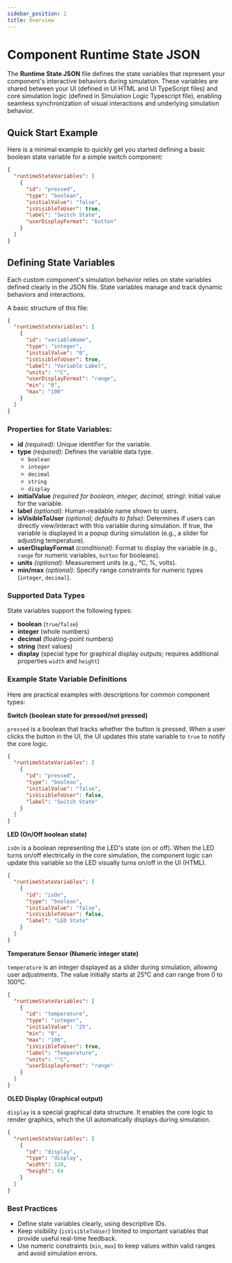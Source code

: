 ```yaml
---
sidebar_position: 1
title: Overview
---
```


# Component Runtime State JSON

The **Runtime State JSON** file defines the state variables that represent your component's interactive behaviors during simulation. These variables are shared between your UI (defined in UI HTML and UI TypeScript files) and core simulation logic (defined in Simulation Logic Typescript file), enabling seamless synchronization of visual interactions and underlying simulation behavior.

## Quick Start Example

Here is a minimal example to quickly get you started defining a basic boolean state variable for a simple switch component:

```json
{
  "runtimeStateVariables": [
    {
      "id": "pressed",
      "type": "boolean",
      "initialValue": "false",
      "isVisibleToUser": true,
      "label": "Switch State",
      "userDisplayFormat": "button"
    }
  ]
}
```

## Defining State Variables

Each custom component's simulation behavior relies on state variables defined clearly in the JSON file. State variables manage and track dynamic behaviors and interactions.

A basic structure of this file:

```json
{
  "runtimeStateVariables": [
    {
      "id": "variableName",
      "type": "integer",
      "initialValue": "0",
      "isVisibleToUser": true,
      "label": "Variable Label",
      "units": "°C",
      "userDisplayFormat": "range",
      "min": "0",
      "max": "100"
    }
  ]
}
```

### Properties for State Variables:

- **id** *(required)*: Unique identifier for the variable.
- **type** *(required)*: Defines the variable data type.
  - `boolean`
  - `integer`
  - `decimal`
  - `string`
  - `display`
- **initialValue** *(required for boolean, integer, decimal, string)*: Initial value for the variable.
- **label** *(optional)*: Human-readable name shown to users.
- **isVisibleToUser** *(optional; defaults to false)*: Determines if users can directly view/interact with this variable during simulation. If true, the variable is displayed in a popup during simulation (e.g., a slider for adjusting temperature).
- **userDisplayFormat** *(conditional)*: Format to display the variable (e.g., `range` for numeric variables, `button` for booleans).
- **units** *(optional)*: Measurement units (e.g., °C, %, volts).
- **min/max** *(optional)*: Specify range constraints for numeric types (`integer`, `decimal`).

### Supported Data Types

State variables support the following types:

- **boolean** (`true`/`false`)
- **integer** (whole numbers)
- **decimal** (floating-point numbers)
- **string** (text values)
- **display** (special type for graphical display outputs; requires additional properties `width` and `height`)

### Example State Variable Definitions

Here are practical examples with descriptions for common component types:

**Switch (boolean state for pressed/not pressed)**

`pressed` is a boolean that tracks whether the button is pressed. When a user clicks the button in the UI, the UI updates this state variable to `true` to notify the core logic.

```json
{
  "runtimeStateVariables": [
    {
      "id": "pressed",
      "type": "boolean",
      "initialValue": "false",
      "isVisibleToUser": false,
      "label": "Switch State"
    }
  ]
}
```

**LED (On/Off boolean state)**

`isOn` is a boolean representing the LED's state (on or off). When the LED turns on/off electrically in the core simulation, the component logic can update this variable so the LED visually turns on/off in the UI (HTML).

```json
{
  "runtimeStateVariables": [
    {
      "id": "isOn",
      "type": "boolean",
      "initialValue": "false",
      "isVisibleToUser": false,
      "label": "LED State"
    }
  ]
}
```

**Temperature Sensor (Numeric integer state)**

`temperature` is an integer displayed as a slider during simulation, allowing user adjustments. The value initially starts at 25°C and can range from 0 to 100°C.

```json
{
  "runtimeStateVariables": [
    {
      "id": "temperature",
      "type": "integer",
      "initialValue": "25",
      "min": "0",
      "max": "100",
      "isVisibleToUser": true,
      "label": "Temperature",
      "units": "°C",
      "userDisplayFormat": "range"
    }
  ]
}
```

**OLED Display (Graphical output)**

`display` is a special graphical data structure. It enables the core logic to render graphics, which the UI automatically displays during simulation.

```json
{
  "runtimeStateVariables": [
    {
      "id": "display",
      "type": "display",
      "width": 128,
      "height": 64
    }
  ]
}
```

### Best Practices

- Define state variables clearly, using descriptive IDs.
- Keep visibility (`isVisibleToUser`) limited to important variables that provide useful real-time feedback.
- Use numeric constraints (`min`, `max`) to keep values within valid ranges and avoid simulation errors.
